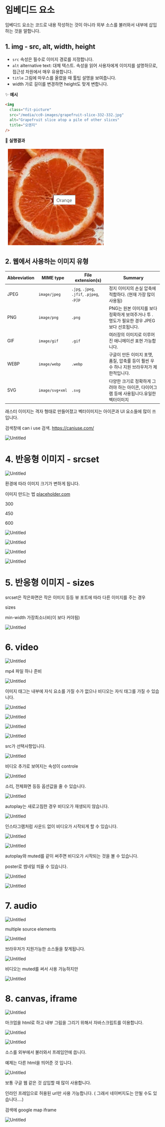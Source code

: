 # 임베디드 요소

임베디드 요소는 코드로 내용 작성하는 것이 아니라 외부 소스를 불러와서 내부에 삽입하는 것을 말합니다.

## 1. img - src, alt, width, height

- `src` 속성은 필수로 이미지 경로를 지정합니다.
- `alt` alternative text: 대체 텍스트. 속성을 읽어 사용자에게 이미지를 설명하므로, 접근성 차원에서 매우 유용합니다.
- `title` 그림에 마우스를 올렸을 때 툴팁 설명을 보여줍니다.
- width 가로 길이를 변경하면 height도 맞게 변합니다.

✨ **예시**

```html
<img
  class="fit-picture"
  src="/media/cc0-images/grapefruit-slice-332-332.jpg"
  alt="Grapefruit slice atop a pile of other slices"
  title="오렌지"
/>
```

🧪 **실행결과**

![img 예제](./images/img.png)

## 2. 웹에서 사용하는 이미지 유형

| Abbreviation | MIME type       | File extension(s)                          | Summary                                                                                   |
| ------------ | --------------- | ------------------------------------------ | ----------------------------------------------------------------------------------------- |
| JPEG         | `image/jpeg`    | `.jpg`, `.jpeg`, `.jfif`, `.pjpeg`, `.pjp` | 정지 이미지의 손실 압축에 적합하다. (현재 가장 많이 사용됨)                               |
| PNG          | `image/png`     | `.png`                                     | PNG는 원본 이미지를 보다 정확하게 보여주거나 투 . 명도가 필요한 경우 JPEG보다 선호됩니다. |
| GIF          | `image/gif`     | `.gif`                                     | 여러장의 이미지로 이루어진 애니메이션 표현 가능합니다.                                    |
| WEBP         | `image/webp`    | `.webp`                                    | 구글이 만든 이미지 포맷, 품질, 압축률 등이 훨씬 우수 하나 지원 브라우저가 제한적입니다.   |
| SVG          | `image/svg+xml` | `.svg`                                     | 다양한 크기로 정확하게 그려야 하는 아이콘, 다이어그램 등에 사용됩니다.유일한 벡터이미지   |

래스터 이미지는 격자 형태로 만들어졌고 벡터이미지는 아이콘과 UI 요소들에 많이 쓰입니다.

검색창에 can i use 검색. https://caniuse.com/

![Untitled](https://s3-us-west-2.amazonaws.com/secure.notion-static.com/cf9dd5ce-fb83-48e4-9e03-481e14e77aec/Untitled.png)

# 4. 반응형 이미지 - srcset

![Untitled](https://s3-us-west-2.amazonaws.com/secure.notion-static.com/64570365-20d2-415e-8cff-5c4cb4bf79a0/Untitled.png)

환경에 따라 이미지 크기가 변하게 됩니다.

이미지 만드는 법 [placeholder.com](http://placeholder.com)

300

450

600

![Untitled](https://s3-us-west-2.amazonaws.com/secure.notion-static.com/fd6e2f3f-cd19-4dc1-a1b4-5f88a613209c/Untitled.png)

![Untitled](https://s3-us-west-2.amazonaws.com/secure.notion-static.com/886863d1-38f7-4985-98db-b18b6de1480f/Untitled.png)

![Untitled](https://s3-us-west-2.amazonaws.com/secure.notion-static.com/6a67fda9-a78a-4718-8885-95ecf36b5aa9/Untitled.png)

![Untitled](https://s3-us-west-2.amazonaws.com/secure.notion-static.com/32c67f33-3f7b-4660-9c7b-b192d0fb7b48/Untitled.png)

# 5. 반응형 이미지 - sizes

srcset은 작은화면은 작은 이미지 등등 뷰 포트에 따라 다른 이미지를 주는 경우

sizes

min-width 가장최소너비(이 보다 커야됨)

![Untitled](https://s3-us-west-2.amazonaws.com/secure.notion-static.com/2fc51f1b-8fa6-4edc-92e4-ac20079cdc0c/Untitled.png)

# 6. video

![Untitled](https://s3-us-west-2.amazonaws.com/secure.notion-static.com/1b2a935b-8d28-4959-ac46-30f4fa5c37b8/Untitled.png)

mp4 파일 하나 준비

![Untitled](https://s3-us-west-2.amazonaws.com/secure.notion-static.com/38890fcc-b0ed-41ab-8860-ad3795c0803e/Untitled.png)

이미지 태그는 내부에 자식 요소를 가질 수가 없으나 비디오는 자식 태그를 가질 수 있습니다.

![Untitled](https://s3-us-west-2.amazonaws.com/secure.notion-static.com/87aba5cf-b9b5-4425-a0ca-d1f265e682c0/Untitled.png)

![Untitled](https://s3-us-west-2.amazonaws.com/secure.notion-static.com/a5598e80-6d2c-4fb3-aa73-79063f1716ed/Untitled.png)

![Untitled](https://s3-us-west-2.amazonaws.com/secure.notion-static.com/0ed3bea2-3bf5-4e13-ad0d-98d168ce3575/Untitled.png)

![Untitled](https://s3-us-west-2.amazonaws.com/secure.notion-static.com/98cf9fd8-69e7-4431-8bd5-a1354beffbc7/Untitled.png)

src가 선택사항입니다.

![Untitled](https://s3-us-west-2.amazonaws.com/secure.notion-static.com/689f8c71-1780-43cd-9623-31232cd08613/Untitled.png)

비디오 추가로 보여지는 속성이 controle

![Untitled](https://s3-us-west-2.amazonaws.com/secure.notion-static.com/113ca0dd-9e59-4362-abd4-d7a7e415ad6c/Untitled.png)

소리, 전체화면 등등 옵션값을 줄 수 있습니다.

![Untitled](https://s3-us-west-2.amazonaws.com/secure.notion-static.com/c35bc8c0-4017-47e1-b355-97db20932dfe/Untitled.png)

autoplay는 새로고침한 경우 비디오가 재생되지 않습니다.

![Untitled](https://s3-us-west-2.amazonaws.com/secure.notion-static.com/05b980b3-4fcf-4b10-a119-f831f768c7aa/Untitled.png)

인스타그램처럼 사운드 없이 비디오가 시작되게 할 수 있습니다.

![Untitled](https://s3-us-west-2.amazonaws.com/secure.notion-static.com/350dd96d-a559-48e8-a2a6-14153042f4e5/Untitled.png)

![Untitled](https://s3-us-west-2.amazonaws.com/secure.notion-static.com/dd242425-8fac-40a8-98be-bc50787ad23c/Untitled.png)

autoplay와 muted를 같이 써주면 비디오가 시작되는 것을 볼 수 있습니다.

poster로 썸네일 띄울 수 있습니다.

![Untitled](https://s3-us-west-2.amazonaws.com/secure.notion-static.com/294ce1f7-dadd-4cb2-ba28-040a3c913cbd/Untitled.png)

![Untitled](https://s3-us-west-2.amazonaws.com/secure.notion-static.com/46b69843-7310-4ed3-98fe-131a5116bd70/Untitled.png)

# 7. audio

![Untitled](https://s3-us-west-2.amazonaws.com/secure.notion-static.com/82921635-0f36-45e4-bdc7-6687183e8b71/Untitled.png)

multiple source elements

![Untitled](https://s3-us-west-2.amazonaws.com/secure.notion-static.com/cd21f0c3-6590-4bcb-991d-ad04a12a7043/Untitled.png)

브라우저가 지원가능한 소스들을 찾게됩니다.

![Untitled](https://s3-us-west-2.amazonaws.com/secure.notion-static.com/812b4876-ab1a-4f72-a421-1aba3f1956f5/Untitled.png)

비디오는 muted를 써서 사용 가능하지만

![Untitled](https://s3-us-west-2.amazonaws.com/secure.notion-static.com/532a66fa-e77e-4d34-a104-9345dad77473/Untitled.png)

# 8. canvas, iframe

![Untitled](https://s3-us-west-2.amazonaws.com/secure.notion-static.com/9d81761d-d30d-45df-9eea-b0424f9eebd9/Untitled.png)

마크업을 html로 하고 내부 그림을 그리기 위해서 자바스크립트를 이용합니다.

![Untitled](https://s3-us-west-2.amazonaws.com/secure.notion-static.com/8f36f0d6-7e03-491e-8870-a75cbb8e98bd/Untitled.png)

![Untitled](https://s3-us-west-2.amazonaws.com/secure.notion-static.com/8c9a3c5e-4af6-4cb0-9c89-5ecbf4a2d4a7/Untitled.png)

소스를 외부에서 불러와서 프레임안에 씁니다.

예제는 다른 html을 띄어준 것 입니다.

![Untitled](https://s3-us-west-2.amazonaws.com/secure.notion-static.com/c31f0329-7d6d-454b-b739-351572ca94e5/Untitled.png)

보통 구글 웹 같은 것 삽입할 때 많이 사용합니다.

인라인 프레임으로 허용된 url만 사용 가능합니다. ( 그래서 네이버지도는 안될 수도 있습니다....)

검색에 google map iframe

![Untitled](https://s3-us-west-2.amazonaws.com/secure.notion-static.com/1bdca9ff-31ce-4033-96e0-fb88b632e83d/Untitled.png)

